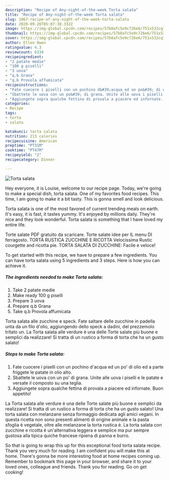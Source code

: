 ```yaml
---
description: "Recipe of Any-night-of-the-week Torta salata"
title: "Recipe of Any-night-of-the-week Torta salata"
slug: 1067-recipe-of-any-night-of-the-week-torta-salata
date: 2020-09-26T05:07:38.332Z
image: https://img-global.cpcdn.com/recipes/57b8afc5e9c726e6/751x532cq70/torta-salata-recipe-main-photo.jpg
thumbnail: https://img-global.cpcdn.com/recipes/57b8afc5e9c726e6/751x532cq70/torta-salata-recipe-main-photo.jpg
cover: https://img-global.cpcdn.com/recipes/57b8afc5e9c726e6/751x532cq70/torta-salata-recipe-main-photo.jpg
author: Ellen Owen
ratingvalue: 4.3
reviewcount: 6334
recipeingredient:
- "2 patate medie"
- "100 g piselli"
- "3 uova"
- "q.b Grana"
- "q.b Provola affumicata"
recipeinstructions:
- "Fate cuocere i piselli con un pochino d&#39;acqua ed un po&#39; di olio ed a parte friggete le patate in olio alto."
- "Sbattete le uova con un po&#39; di grana. Unite alle uova i piselli e le patate e versate il composto su una teglia."
- "Aggiungete sopra qualche fettina di provala a piacere ed infornate. Buon appetito!"
categories:
- Recipe
tags:
- torta
- salata

katakunci: torta salata 
nutrition: 213 calories
recipecuisine: American
preptime: "PT31M"
cooktime: "PT47M"
recipeyield: "2"
recipecategory: Dinner

---
```



![Torta salata](https://img-global.cpcdn.com/recipes/57b8afc5e9c726e6/751x532cq70/torta-salata-recipe-main-photo.jpg)

Hey everyone, it is Louise, welcome to our recipe page. Today, we're going to make a special dish, torta salata. One of my favorites food recipes. This time, I am going to make it a bit tasty. This is gonna smell and look delicious.

Torta salata is one of the most favored of current trending meals on earth. It's easy, it is fast, it tastes yummy. It's enjoyed by millions daily. They're nice and they look wonderful. Torta salata is something that I have loved my entire life.

Torte salate PDF gratuito da scaricare. Torte salate idee per IL menu DI ferragosto. TORTA RUSTICA ZUCCHINE E RICOTTA Velocissima Rustic courgette and ricotta pie. TORTA SALATA DI ZUCCHINE: Facile e veloce!


To get started with this recipe, we have to prepare a few ingredients. You can have torta salata using 5 ingredients and 3 steps. Here is how you can achieve it.

<!--inarticleads1-->

##### The ingredients needed to make Torta salata:

1. Take 2 patate medie
1. Make ready 100 g piselli
1. Prepare 3 uova
1. Prepare q.b Grana
1. Take q.b Provola affumicata


Torta salata alle zucchine e speck. Fate saltare delle zucchine in padella unta da un filo d&#39;olio, aggiungendo dello speck a dadini, del prezzemolo tritato un. La Torta salata alle verdure è una delle Torte salate più buone e semplici da realizzare! Si tratta di un rustico a forma di torta che ha un gusto salato! 

<!--inarticleads2-->

##### Steps to make Torta salata:

1. Fate cuocere i piselli con un pochino d&#39;acqua ed un po&#39; di olio ed a parte friggete le patate in olio alto.
1. Sbattete le uova con un po&#39; di grana. Unite alle uova i piselli e le patate e versate il composto su una teglia.
1. Aggiungete sopra qualche fettina di provala a piacere ed infornate. Buon appetito!


La Torta salata alle verdure è una delle Torte salate più buone e semplici da realizzare! Si tratta di un rustico a forma di torta che ha un gusto salato! Una torta salata con melanzane senza formaggio dedicata agli amici vegani. In questa ricetta non sono presenti alimenti di origine animale e la pasta sfoglia è vegetale, oltre alle melanzane la torta rustica è. La torta salata con zucchine e ricotta è un&#39;alternativa leggera e semplice ma pur sempre gustosa alla tipica quiche francese ripiena di panna e burro. 

So that is going to wrap this up for this exceptional food torta salata recipe. Thank you very much for reading. I am confident you will make this at home. There's gonna be more interesting food at home recipes coming up. Remember to bookmark this page in your browser, and share it to your loved ones, colleague and friends. Thank you for reading. Go on get cooking!
